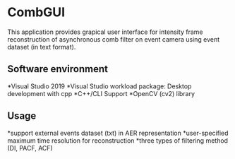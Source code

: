 # CombGUI
This application provides grapical user interface for intensity frame reconstruction of asynchronous comb filter on event camera using event dataset (in text format).

## Software environment
*Visual Studio 2019
*Visual Studio workload package: Desktop development with cpp
*C++/CLI Support
*OpenCV (cv2) library

## Usage
*support external events dataset (txt) in AER representation
*user-specified maximum time resolution for reconstruction
*three types of filtering method (DI, PACF, ACF)
